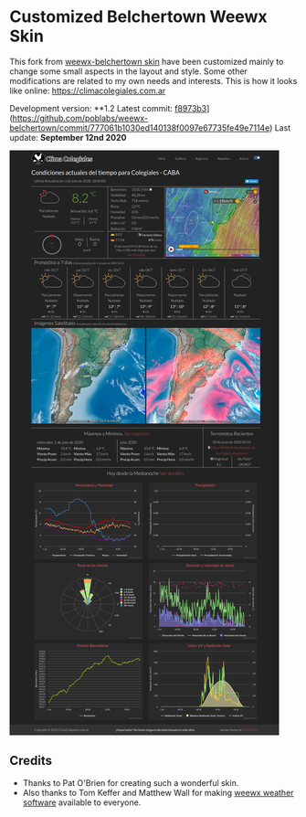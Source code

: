 # **Customized** Belchertown Weewx Skin

This fork from [weewx-belchertown skin](https://github.com/poblabs/weewx-belchertown) have been customized mainly to change some small aspects in the layout and style. Some other modifications are related to my own needs and interests. This is how it looks like online: https://climacolegiales.com.ar

Development version: **1.2 Latest commit: [f8973b3](https://github.com/poblabs/weewx-belchertown/commit/f8973b334920de46263cda8b89c4c3d7115227a2)](https://github.com/poblabs/weewx-belchertown/commit/777061b1030ed140138f0097e67735fe49e7114e) Last update: **September 12nd 2020**

![homepage_screenshot](https://raw.githubusercontent.com/HoracioDos/weewx-belchertown/master/assets/homepage_screenshot.png)

## Credits
* Thanks to Pat O'Brien for creating such a wonderful skin. 
* Also thanks to Tom Keffer and Matthew Wall for making [weewx weather software](http://weewx.com) available to everyone.
